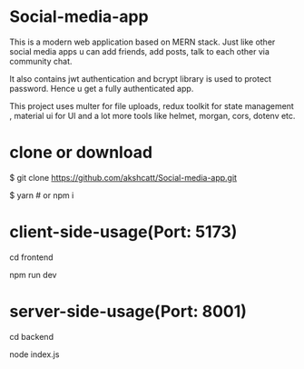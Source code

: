 # Social-media-app

This is a modern web application based on MERN stack. Just like other social media apps u can add friends, add posts, talk to each other via community chat.

It also contains jwt authentication and bcrypt library is used to protect password. Hence u get a fully authenticated app.

This project uses multer for file uploads, redux toolkit for state management , material ui for UI and a lot more tools like helmet, morgan, cors, dotenv etc.

# clone or download
$ git clone https://github.com/akshcatt/Social-media-app.git

$ yarn # or npm i

# client-side-usage(Port: 5173)
cd frontend 

npm run dev

# server-side-usage(Port: 8001)
cd backend

node index.js


